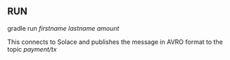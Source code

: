 ## RUN
gradle run _firstname_ _lastname_ _amount_

This connects to Solace and publishes the message in AVRO format to the topic _payment/tx_